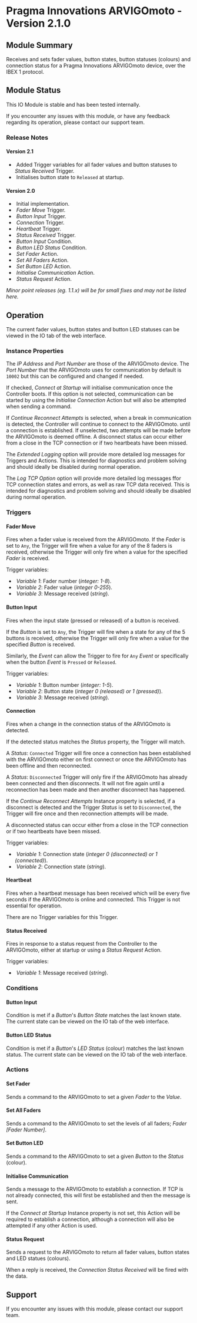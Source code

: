 # Pragma Innovations ARVIGOmoto - Version 2.1.0

[//]: # (THIS IS WHAT A COMMENT LOOKS LIKE)

[//]: # (Properties should be surrounded by eg. *Property Name*)
[//]: # (Values and options should be surrounded by eg. <code>Value</code>)

## Module Summary

Receives and sets fader values, button states, button statuses (colours) and connection status for a Pragma Innovations ARVIGOmoto device, over the IBEX 1 protocol.

## Module Status

This IO Module is stable and has been tested internally.

If you encounter any issues with this module, or have any feedback regarding its operation, please contact our support team.

[//]: # (### Module Scope)
[//]: # (If important to mention explain the limitations and things this module cannot perform)

### Release Notes

#### Version 2.1

* &nbsp;Added Trigger variables for all fader values and button statuses to *Status Received* Trigger.
* &nbsp;Initialises button state to <code>Released</code> at startup.

#### Version 2.0

* &nbsp;Initial implementation.
* &nbsp;*Fader Move* Trigger.
* &nbsp;*Button Input* Trigger.
* &nbsp;*Connection* Trigger.
* &nbsp;*Heartbeat* Trigger.
* &nbsp;*Status Received* Trigger.
* &nbsp;*Button Input* Condition.
* &nbsp;*Button LED Status* Condition.
* &nbsp;*Set Fader* Action.
* &nbsp;*Set All Faders* Action.
* &nbsp;*Set Button LED* Action.
* &nbsp;*Initialise Communication* Action.
* &nbsp;*Status Request* Action.

*Minor point releases (eg. 1.1.x) will be for small fixes and may not be listed here.*

[//]: # (## Requirements)
[//]: # (Mention any pre-requisites needed before setting up the module in terms of hardware, subscriptions, APIs)

[//]: # (## Configuration)
[//]: # (Mention any setup aspects the user should note that are generally done outside the Designer interface)

## Operation

The current fader values, button states and button LED statuses can be viewed in the IO tab of the web interface.

### Instance Properties

The *IP Address* and *Port Number* are those of the ARVIGOmoto device.
The *Port Number* that the ARVIGOmoto uses for communication by default is <code>10002</code> but this can be configured and changed if needed.

If checked, *Connect at Startup* will initialise communication once the Controller boots.
If this option is not selected, communication can be started by using the *Initialise Connection* Action but will also be attempted when
sending a command.

If *Continue Reconnect Attempts* is selected, when a break in communication is detected, the Controller will continue to connect to the ARVIGOmoto.
until a connection is established. If unselected, two attempts will be made before the ARVIGOmoto is deemed offline.
A disconnect status can occur either from a close in the TCP connection or if two heartbeats have been missed.

The *Extended Logging* option will provide more detailed log messages for Triggers and Actions.
This is intended for diagnostics and problem solving and should ideally be disabled during normal operation.

The *Log TCP Option* option will provide more detailed log messages ffor TCP connection states and errors, as well as raw TCP data received.
This is intended for diagnostics and problem solving and should ideally be disabled during normal operation.

### Triggers

#### Fader Move

Fires when a fader value is received from the ARVIGOmoto. If the *Fader* is set to <code>Any</code>, the Trigger will fire when a value for
any of the 8 faders is received, otherwise the Trigger will only fire when a value for the specified *Fader* is received.

Trigger variables:

* &nbsp;*Variable 1*: Fader number (*integer: 1-8*).
* &nbsp;*Variable 2*: Fader value (*integer 0-255*).
* &nbsp;*Variable 3*: Message received (*string*).

#### Button Input

Fires when the input state (pressed or released) of a button is received.

If the *Button* is set to <code>Any</code>, the Trigger will fire when a state for
any of the 5 buttons is received, otherwise the Trigger will only fire when a value for the specified *Button* is received.

Similarly, the *Event* can allow the Trigger to fire for <code>Any</code> *Event* or specifically when the button *Event* is <code>Pressed</code> or <code>Released</code>.

Trigger variables:

* &nbsp;*Variable 1*: Button number (*integer: 1-5*).
* &nbsp;*Variable 2*: Button state (*integer 0 (released) or 1 (pressed)*).
* &nbsp;*Variable 3*: Message received (*string*).

#### Connection

Fires when a change in the connection status of the ARVIGOmoto is detected.

If the detected status matches the *Status* property, the Trigger will match.

A *Status*: <code>Connected</code> Trigger will fire once a connection has been established with the ARVIGOmoto either on first connect or once the ARVIGOmoto has been
offline and then reconnected.

A *Status*: <code>Disconnected</code> Trigger will only fire if the ARVIGOmoto has already been connected and then disconnects. It will not fire again until a reconnection has been made and then another disconnect has happened.

If the *Continue Reconnect Attempts* Instance property is selected, if a disconnect is detected and the Trigger *Status* is set to <code>Disconnected</code>,
the Trigger will fire once and then reconnection attempts will be made.

A disconnected status can occur either from a close in the TCP connection or if two heartbeats have been missed.

Trigger variables:

* &nbsp;*Variable 1*: Connection state (*integer 0 (disconnected) or 1 (connected)*).
* &nbsp;*Variable 2*: Connection state (*string*).

#### Heartbeat

Fires when a heartbeat message has been received which will be every five seconds if the ARVIGOmoto is online and connected.
This Trigger is not essential for operation.

There are no Trigger variables for this Trigger.

#### Status Received

Fires in response to a status request from the Controller to the ARVIGOmoto, either at startup or using a *Status Request* Action.

Trigger variables:

* &nbsp;*Variable 1*: Message received (*string*).

### Conditions

#### Button Input

Condition is met if a *Button*'s *Button State* matches the last known state.
The current state can be viewed on the IO tab of the web interface.

#### Button LED Status

Condition is met if a *Button*'s *LED Status* (colour) matches the last known status.
The current state can be viewed on the IO tab of the web interface.

### Actions

#### Set Fader

Sends a command to the ARVIGOmoto to set a given *Fader* to the *Value*.

#### Set All Faders

Sends a command to the ARVIGOmoto to set the levels of all faders; *Fader [Fader Number]*.

#### Set Button LED

Sends a command to the ARVIGOmoto to set a given *Button* to the *Status* (colour).

#### Initialise Communication

Sends a message to the ARVIGOmoto to establish a connection.
If TCP is not already connected, this will first be established and then the message is sent.

If the *Connect at Startup* Instance property is not set, this Action will be required to establish a connection,
although a connection will also be attempted if any other Action is used.

#### Status Request

Sends a request to the ARVIGOmoto to return all fader values, button states and LED statues (colours).

When a reply is received, the *Connection Status Received* will be fired with the data.

## Support

If you encounter any issues with this module, please contact our support team.

[//]: # (### Module Use Example)
[//]: # (If relevant to documentation give examples of module use)

[//]: # (### Further Notes)
[//]: # (Possible location for further notes, may not be used)
